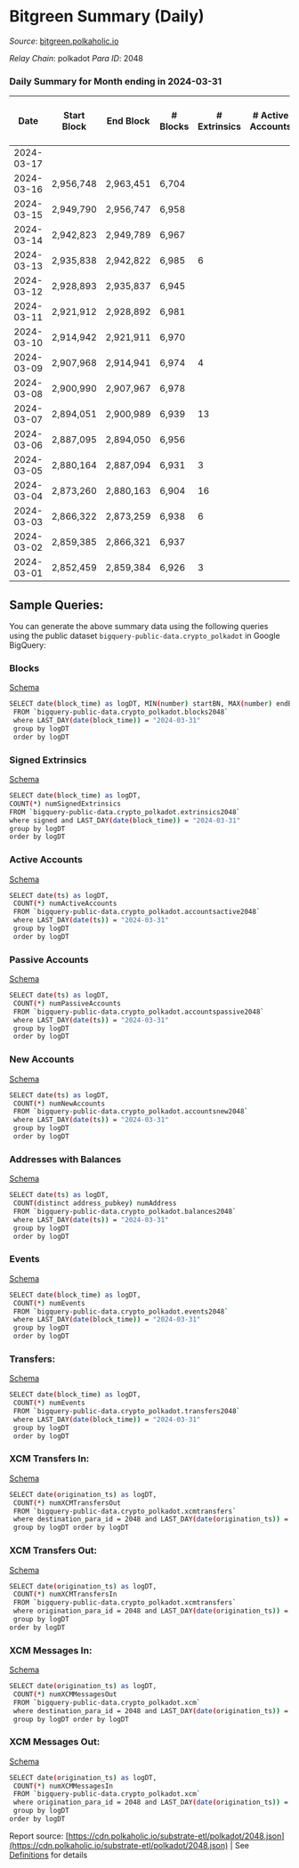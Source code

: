 # Bitgreen Summary (Daily)

_Source_: [bitgreen.polkaholic.io](https://bitgreen.polkaholic.io)

*Relay Chain*: polkadot
*Para ID*: 2048



### Daily Summary for Month ending in 2024-03-31


| Date    | Start Block | End Block | # Blocks | # Extrinsics | # Active Accounts | # Passive Accounts | # New Accounts | # Addresses | # Events  | # Transfers ($USD) | # XCM Transfers In ($USD) | # XCM Transfers Out ($USD) | # XCM In | # XCM Out | Issues |
|---------|-------------|-----------|----------|--------------|-------------------|--------------------|----------------|-------------|-----------|--------------------|---------------------------|----------------------------|----------|-----------|--------|
| 2024-03-17 |  |  |  |  |  |  |  |  |  |   |   |   |  |  |  |
| 2024-03-16 | 2,956,748 | 2,963,451 | 6,704 |  |  |  |  | 1,528 | 284,246 |   |   |   |  |  |  |
| 2024-03-15 | 2,949,790 | 2,956,747 | 6,958 |  |  |  |  | 1,528 | 295,452 |   |   |   |  |  |  |
| 2024-03-14 | 2,942,823 | 2,949,789 | 6,967 |  |  |  |  | 1,528 | 295,876 |   |   |   |  |  |  |
| 2024-03-13 | 2,935,838 | 2,942,822 | 6,985 | 6 |  |  |  | 1,528 | 296,687 |   |   |   |  |  |  |
| 2024-03-12 | 2,928,893 | 2,935,837 | 6,945 |  |  |  |  | 1,528 | 294,978 |   |   |   |  |  |  |
| 2024-03-11 | 2,921,912 | 2,928,892 | 6,981 |  |  |  |  | 1,528 | 296,516 |   |   |   |  |  |  |
| 2024-03-10 | 2,914,942 | 2,921,911 | 6,970 |  |  |  |  | 1,528 | 295,998 |   |   |   |  |  |  |
| 2024-03-09 | 2,907,968 | 2,914,941 | 6,974 | 4 |  |  |  | 1,528 | 295,082 |   |   |   |  |  |  |
| 2024-03-08 | 2,900,990 | 2,907,967 | 6,978 |  |  |  |  | 1,528 | 294,558 |   |   |   |  |  |  |
| 2024-03-07 | 2,894,051 | 2,900,989 | 6,939 | 13 |  |  |  | 1,528 | 289,703 |   |   |   |  |  |  |
| 2024-03-06 | 2,887,095 | 2,894,050 | 6,956 |  |  |  |  | 1,528 | 290,100 |   |   |   |  |  |  |
| 2024-03-05 | 2,880,164 | 2,887,094 | 6,931 | 3 |  |  |  | 1,528 | 289,030 |   |   |   |  |  |  |
| 2024-03-04 | 2,873,260 | 2,880,163 | 6,904 | 16 |  |  |  | 1,528 | 287,723 |   |   |   |  |  |  |
| 2024-03-03 | 2,866,322 | 2,873,259 | 6,938 | 6 |  |  |  | 1,528 | 280,557 |   |   |   |  |  |  |
| 2024-03-02 | 2,859,385 | 2,866,321 | 6,937 |  |  |  |  | 1,528 | 280,360 |   |   |   |  |  |  |
| 2024-03-01 | 2,852,459 | 2,859,384 | 6,926 | 3 |  |  |  | 1,528 | 279,923 |   |   |   |  |  |  |

## Sample Queries:
You can generate the above summary data using the following queries using the public dataset `bigquery-public-data.crypto_polkadot` in Google BigQuery:


### Blocks 

[Schema](https://github.com/colorfulnotion/substrate-etl/blob/main/schema/blocks.json)

```bash
SELECT date(block_time) as logDT, MIN(number) startBN, MAX(number) endBN, COUNT(*) numBlocks 
 FROM `bigquery-public-data.crypto_polkadot.blocks2048`  
 where LAST_DAY(date(block_time)) = "2024-03-31" 
 group by logDT 
 order by logDT
```

### Signed Extrinsics 

[Schema](https://github.com/colorfulnotion/substrate-etl/blob/main/schema/extrinsics.json)

```bash
SELECT date(block_time) as logDT, 
COUNT(*) numSignedExtrinsics 
FROM `bigquery-public-data.crypto_polkadot.extrinsics2048`  
where signed and LAST_DAY(date(block_time)) = "2024-03-31" 
group by logDT 
order by logDT
```

### Active Accounts 

[Schema](https://github.com/colorfulnotion/substrate-etl/blob/main/schema/accountsactive.json)

```bash
SELECT date(ts) as logDT, 
 COUNT(*) numActiveAccounts 
 FROM `bigquery-public-data.crypto_polkadot.accountsactive2048` 
 where LAST_DAY(date(ts)) = "2024-03-31" 
 group by logDT 
 order by logDT
```

### Passive Accounts 

[Schema](https://github.com/colorfulnotion/substrate-etl/blob/main/schema/accountspassive.json)

```bash
SELECT date(ts) as logDT, 
 COUNT(*) numPassiveAccounts 
 FROM `bigquery-public-data.crypto_polkadot.accountspassive2048` 
 where LAST_DAY(date(ts)) = "2024-03-31" 
 group by logDT 
 order by logDT
```

### New Accounts 

[Schema](https://github.com/colorfulnotion/substrate-etl/blob/main/schema/accountsnew.json)

```bash
SELECT date(ts) as logDT, 
 COUNT(*) numNewAccounts 
 FROM `bigquery-public-data.crypto_polkadot.accountsnew2048` 
 where LAST_DAY(date(ts)) = "2024-03-31" 
 group by logDT
 order by logDT
```

### Addresses with Balances 

[Schema](https://github.com/colorfulnotion/substrate-etl/blob/main/schema/balances.json)

```bash
SELECT date(ts) as logDT,
 COUNT(distinct address_pubkey) numAddress 
 FROM `bigquery-public-data.crypto_polkadot.balances2048` 
 where LAST_DAY(date(ts)) = "2024-03-31" 
 group by logDT 
 order by logDT
```

### Events 

[Schema](https://github.com/colorfulnotion/substrate-etl/blob/main/schema/events.json)

```bash
SELECT date(block_time) as logDT, 
 COUNT(*) numEvents 
 FROM `bigquery-public-data.crypto_polkadot.events2048` 
 where LAST_DAY(date(block_time)) = "2024-03-31" 
 group by logDT 
 order by logDT
```

### Transfers:

[Schema](https://github.com/colorfulnotion/substrate-etl/blob/main/schema/transfers.json)

```bash
SELECT date(block_time) as logDT, 
 COUNT(*) numEvents 
 FROM `bigquery-public-data.crypto_polkadot.transfers2048` 
 where LAST_DAY(date(block_time)) = "2024-03-31" 
 group by logDT 
 order by logDT
```

### XCM Transfers In: 

[Schema](https://github.com/colorfulnotion/substrate-etl/blob/main/schema/xcmtransfers.json)

```bash
SELECT date(origination_ts) as logDT, 
 COUNT(*) numXCMTransfersOut 
 FROM `bigquery-public-data.crypto_polkadot.xcmtransfers` 
 where destination_para_id = 2048 and LAST_DAY(date(origination_ts)) = "2024-03-31" 
 group by logDT order by logDT
```

### XCM Transfers Out: 

[Schema](https://github.com/colorfulnotion/substrate-etl/blob/main/schema/xcmtransfers.json)

```bash
SELECT date(origination_ts) as logDT, 
 COUNT(*) numXCMTransfersIn 
 FROM `bigquery-public-data.crypto_polkadot.xcmtransfers` 
 where origination_para_id = 2048 and LAST_DAY(date(origination_ts)) = "2024-03-31" 
 group by logDT 
order by logDT
```

### XCM Messages In: 

[Schema](https://github.com/colorfulnotion/substrate-etl/blob/main/schema/xcm.json)

```bash
SELECT date(origination_ts) as logDT, 
 COUNT(*) numXCMMessagesOut 
 FROM `bigquery-public-data.crypto_polkadot.xcm` 
 where destination_para_id = 2048 and LAST_DAY(date(origination_ts)) = "2024-03-31" 
 group by logDT order by logDT
```

### XCM Messages Out: 

[Schema](https://github.com/colorfulnotion/substrate-etl/blob/main/schema/xcm.json)

```bash
SELECT date(origination_ts) as logDT, 
 COUNT(*) numXCMMessagesIn 
 FROM `bigquery-public-data.crypto_polkadot.xcm` 
 where origination_para_id = 2048 and LAST_DAY(date(origination_ts)) = "2024-03-31" 
 group by logDT 
order by logDT
```


Report source: [https://cdn.polkaholic.io/substrate-etl/polkadot/2048.json](https://cdn.polkaholic.io/substrate-etl/polkadot/2048.json) | See [Definitions](/DEFINITIONS.md) for details
